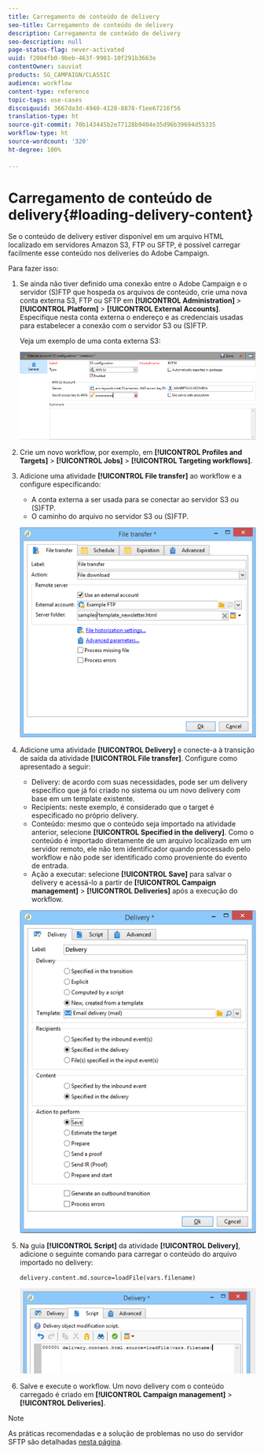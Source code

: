 ```yaml
---
title: Carregamento de conteúdo de delivery
seo-title: Carregamento de conteúdo de delivery
description: Carregamento de conteúdo de delivery
seo-description: null
page-status-flag: never-activated
uuid: f2004fb0-9beb-463f-9903-10f291b3663e
contentOwner: sauviat
products: SG_CAMPAIGN/CLASSIC
audience: workflow
content-type: reference
topic-tags: use-cases
discoiquuid: 3667da3d-4940-4128-8878-f1ee67216f56
translation-type: ht
source-git-commit: 70b143445b2e77128b9404e35d96b39694d55335
workflow-type: ht
source-wordcount: '320'
ht-degree: 100%

---
```



# Carregamento de conteúdo de delivery{#loading-delivery-content}

Se o conteúdo de delivery estiver disponível em um arquivo HTML localizado em servidores Amazon S3, FTP ou SFTP, é possível carregar facilmente esse conteúdo nos deliveries do Adobe Campaign.

Para fazer isso:

1. Se ainda não tiver definido uma conexão entre o Adobe Campaign e o servidor (S)FTP que hospeda os arquivos de conteúdo, crie uma nova conta externa S3, FTP ou SFTP em **[!UICONTROL Administration]** > **[!UICONTROL Platform]** > **[!UICONTROL External Accounts]**. Especifique nesta conta externa o endereço e as credenciais usadas para estabelecer a conexão com o servidor S3 ou (S)FTP.

   Veja um exemplo de uma conta externa S3:

   ![](assets/delivery_loadcontent_filetransfertexamples3.png)

1. Crie um novo workflow, por exemplo, em **[!UICONTROL Profiles and Targets]** > **[!UICONTROL Jobs]** > **[!UICONTROL Targeting workflows]**.
1. Adicione uma atividade **[!UICONTROL File transfer]** ao workflow e a configure especificando:

   * A conta externa a ser usada para se conectar ao servidor S3 ou (S)FTP.
   * O caminho do arquivo no servidor S3 ou (S)FTP.

   ![](assets/delivery_loadcontent_filetransfertexample.png)

1. Adicione uma atividade **[!UICONTROL Delivery]** e conecte-a à transição de saída da atividade **[!UICONTROL File transfer]**. Configure como apresentado a seguir:

   * Delivery: de acordo com suas necessidades, pode ser um delivery específico que já foi criado no sistema ou um novo delivery com base em um template existente.
   * Recipients: neste exemplo, é considerado que o target é especificado no próprio delivery.
   * Conteúdo: mesmo que o conteúdo seja importado na atividade anterior, selecione **[!UICONTROL Specified in the delivery]**. Como o conteúdo é importado diretamente de um arquivo localizado em um servidor remoto, ele não tem identificador quando processado pelo workflow e não pode ser identificado como proveniente do evento de entrada.
   * Ação a executar: selecione **[!UICONTROL Save]** para salvar o delivery e acessá-lo a partir de **[!UICONTROL Campaign management]** > **[!UICONTROL Deliveries]** após a execução do workflow.

   ![](assets/delivery_loadcontent_activityexample.png)

1. Na guia **[!UICONTROL Script]** da atividade **[!UICONTROL Delivery]**, adicione o seguinte comando para carregar o conteúdo do arquivo importado no delivery:

   ```
   delivery.content.md.source=loadFile(vars.filename)
   ```

   ![](assets/delivery_loadcontent_script.png)

1. Salve e execute o workflow. Um novo delivery com o conteúdo carregado é criado em **[!UICONTROL Campaign management]** > **[!UICONTROL Deliveries]**.

>[!NOTE]
>
>As práticas recomendadas e a solução de problemas no uso do servidor SFTP são detalhadas [nesta página](../../platform/using/sftp-server-usage.md).
